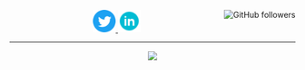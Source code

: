 <a href="https://lihaochen910.github.io/Resume" target="_blank">
<!--   <img src="https://github.com/lihaochen910/lihaochen910/blob/master/djmax_respect_01_scaled.jpg"> -->
</a>

<p align="center">
  <a href="https://twitter.com/kanbaru_chen">
    <img width="40px" height="40px" src="https://github.com/lihaochen910/lihaochen910/blob/master/img/Twitter_Social_Icon_Circle_Color.svg">
  </a>

  <a href="https://www.linkedin.com/in/haochen-lee-316a7a131">
    <img width="40px" height="40px" src="https://github.com/lihaochen910/lihaochen910/blob/master/img/linkedin.svg">
  </a>

  <img alt="GitHub followers" src="https://img.shields.io/github/followers/lihaochen910?label=Followers" align="right">
</p>

---

<p align="center">
  <img src="https://github-readme-stats.vercel.app/api?username=lihaochen910&show_icons=true&theme=monokai" align="center">
  <!-- <img src="https://github-readme-stats.vercel.app/api/top-langs/?username=lihaochen910&show_icons=true&theme=dracula&layout=compact" align="right"> -->
</p>


